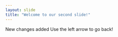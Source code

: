 ```yaml
---
layout: slide
title: "Welcome to our second slide!"
---
```

New changes added
Use the left arrow to go back!
